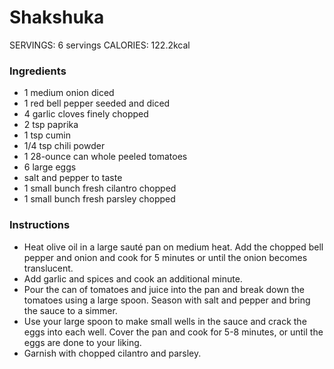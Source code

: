# Shakshuka
SERVINGS: 6 servings
CALORIES: 122.2kcal

### Ingredients
- 1 medium onion diced
- 1 red bell pepper seeded and diced
- 4 garlic cloves finely chopped
- 2 tsp paprika
- 1 tsp cumin
- 1/4 tsp chili powder
- 1 28-ounce can whole peeled tomatoes
- 6 large eggs
- salt and pepper to taste
- 1 small bunch fresh cilantro chopped
- 1 small bunch fresh parsley chopped

### Instructions
- Heat olive oil in a large sauté pan on medium heat. Add the chopped bell pepper and onion and cook for 5 minutes or until the onion becomes translucent.
- Add garlic and spices and cook an additional minute.
- Pour the can of tomatoes and juice into the pan and break down the tomatoes using a large spoon. Season with salt and pepper and bring the sauce to a simmer.
- Use your large spoon to make small wells in the sauce and crack the eggs into each well. Cover the pan and cook for 5-8 minutes, or until the eggs are done to your liking.
- Garnish with chopped cilantro and parsley.

